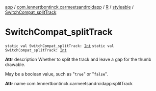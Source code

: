 [app](../../../index.md) / [com.lennertbontinck.carmeetsandroidapp](../../index.md) / [R](../index.md) / [styleable](index.md) / [SwitchCompat_splitTrack](./-switch-compat_split-track.md)

# SwitchCompat_splitTrack

`static val SwitchCompat_splitTrack: `[`Int`](https://kotlinlang.org/api/latest/jvm/stdlib/kotlin/-int/index.html)
`static val SwitchCompat_splitTrack: `[`Int`](https://kotlinlang.org/api/latest/jvm/stdlib/kotlin/-int/index.html)

**Attr**
description Whether to split the track and leave a gap for the thumb drawable.

May be a boolean value, such as "`true`" or "`false`".

**Attr**
name com.lennertbontinck.carmeetsandroidapp:splitTrack

